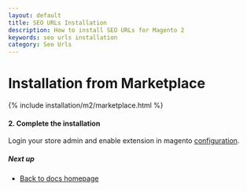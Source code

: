 ```yaml
---
layout: default
title: SEO URLs Installation
description: How to install SEO URLs for Magento 2
keywords: seo urls installation
category: Seo Urls
---
```


# Installation from Marketplace

{% include installation/m2/marketplace.html %}

#### 2. Complete the installation

Login your store admin and enable extension in magento [configuration](/m2/extensions/seo-urls/configuration).

##### Next up

- [Back to docs homepage](/m2/extensions/seo-urls)